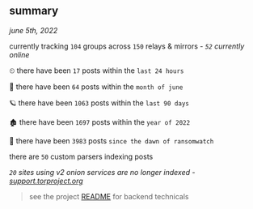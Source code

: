 
## summary
_june 5th, 2022_

currently tracking `104` groups across `150` relays & mirrors - _`52` currently online_

⏲ there have been `17` posts within the `last 24 hours`

🦈 there have been `64` posts within the `month of june`

🪐 there have been `1063` posts within the `last 90 days`

🏚 there have been `1697` posts within the `year of 2022`

🦕 there have been `3983` posts `since the dawn of ransomwatch`

there are `50` custom parsers indexing posts

_`20` sites using v2 onion services are no longer indexed - [support.torproject.org](https://support.torproject.org/onionservices/v2-deprecation/)_

> see the project [README](https://github.com/joshhighet/ransomwatch#ransomwatch--) for backend technicals

